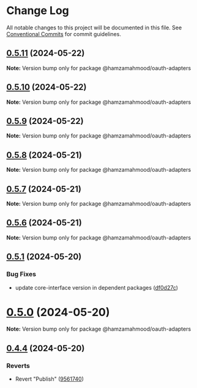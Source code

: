 # Change Log

All notable changes to this project will be documented in this file.
See [Conventional Commits](https://conventionalcommits.org) for commit guidelines.

## [0.5.11](https://github.com/apimatic/apimatic-js-runtime/compare/@hamzamahmood/oauth-adapters@0.5.10...@hamzamahmood/oauth-adapters@0.5.11) (2024-05-22)

**Note:** Version bump only for package @hamzamahmood/oauth-adapters

## [0.5.10](https://github.com/apimatic/apimatic-js-runtime/compare/@hamzamahmood/oauth-adapters@0.5.8...@hamzamahmood/oauth-adapters@0.5.10) (2024-05-22)

**Note:** Version bump only for package @hamzamahmood/oauth-adapters

## [0.5.9](https://github.com/apimatic/apimatic-js-runtime/compare/@hamzamahmood/oauth-adapters@0.5.8...@hamzamahmood/oauth-adapters@0.5.9) (2024-05-22)

**Note:** Version bump only for package @hamzamahmood/oauth-adapters

## [0.5.8](https://github.com/apimatic/apimatic-js-runtime/compare/@hamzamahmood/oauth-adapters@0.5.7...@hamzamahmood/oauth-adapters@0.5.8) (2024-05-21)

**Note:** Version bump only for package @hamzamahmood/oauth-adapters

## [0.5.7](https://github.com/apimatic/apimatic-js-runtime/compare/@hamzamahmood/oauth-adapters@0.5.1...@hamzamahmood/oauth-adapters@0.5.7) (2024-05-21)

**Note:** Version bump only for package @hamzamahmood/oauth-adapters

## [0.5.6](https://github.com/apimatic/apimatic-js-runtime/compare/@hamzamahmood/oauth-adapters@0.5.1...@hamzamahmood/oauth-adapters@0.5.6) (2024-05-21)

**Note:** Version bump only for package @hamzamahmood/oauth-adapters

## [0.5.1](https://github.com/apimatic/apimatic-js-runtime/compare/@hamzamahmood/oauth-adapters@0.5.0...@hamzamahmood/oauth-adapters@0.5.1) (2024-05-20)

### Bug Fixes

- update core-interface version in dependent packages ([df0d27c](https://github.com/apimatic/apimatic-js-runtime/commit/df0d27ca0242a0294c4501defb125c3ff6312347))

# [0.5.0](https://github.com/apimatic/apimatic-js-runtime/compare/@hamzamahmood/oauth-adapters@0.4.4...@hamzamahmood/oauth-adapters@0.5.0) (2024-05-20)

**Note:** Version bump only for package @hamzamahmood/oauth-adapters

## [0.4.4](https://github.com/apimatic/apimatic-js-runtime/compare/@hamzamahmood/oauth-adapters@0.4.3...@hamzamahmood/oauth-adapters@0.4.4) (2024-05-20)

### Reverts

- Revert "Publish" ([9561740](https://github.com/apimatic/apimatic-js-runtime/commit/956174084b496d262d54256efd23ccdc19dfe0fe))
